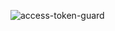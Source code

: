 ![access-token-guard](http://www.plantuml.com/plantuml/proxy?cache=no&src=https://raw.githubusercontent.com/async-devil/money-tracker/master/docs/gateway/access-token-guard.puml)
